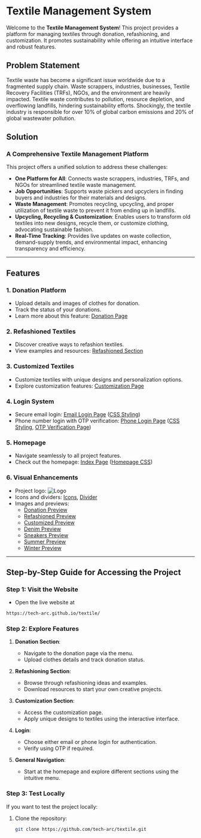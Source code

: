 # Textile Management System

Welcome to the **Textile Management System**! This project provides a platform for managing textiles through donation, refashioning, and customization. It promotes sustainability while offering an intuitive interface and robust features.



## Problem Statement

Textile waste has become a significant issue worldwide due to a fragmented supply chain. Waste scrappers, industries, businesses, Textile Recovery Facilities (TRFs), NGOs, and the environment are heavily impacted. Textile waste contributes to pollution, resource depletion, and overflowing landfills, hindering sustainability efforts. Shockingly, the textile industry is responsible for over 10% of global carbon emissions and 20% of global wastewater pollution.

## Solution

### A Comprehensive Textile Management Platform
This project offers a unified solution to address these challenges:
- **One Platform for All**: Connects waste scrappers, industries, TRFs, and NGOs for streamlined textile waste management.
- **Job Opportunities**: Supports waste pickers and upcyclers in finding buyers and industries for their materials and designs.
- **Waste Management**: Promotes recycling, upcycling, and proper utilization of textile waste to prevent it from ending up in landfills.
- **Upcycling, Recycling & Customization**: Enables users to transform old textiles into new designs, recycle them, or customize clothing, advocating sustainable fashion.
- **Real-Time Tracking**: Provides live updates on waste collection, demand-supply trends, and environmental impact, enhancing transparency and efficiency.

---

## Features

### 1. **Donation Platform**
- Upload details and images of clothes for donation.
- Track the status of your donations.
- Learn more about this feature: [Donation Page](https://github.com/tech-arc/textile/blob/main/donationpage.html)

### 2. **Refashioned Textiles**
- Discover creative ways to refashion textiles.
- View examples and resources: [Refashioned Section](https://github.com/tech-arc/textile/blob/main/refashioned.html)

### 3. **Customized Textiles**
- Customize textiles with unique designs and personalization options.
- Explore customization features: [Customization Page](https://github.com/tech-arc/textile/blob/main/customise.html)

### 4. **Login System**
- Secure email login: [Email Login Page](https://github.com/tech-arc/textile/blob/main/emaillogin.html) ([CSS Styling](https://github.com/tech-arc/textile/blob/main/emaillogin.css))
- Phone number login with OTP verification: [Phone Login Page](https://github.com/tech-arc/textile/blob/main/phonelogin.html) ([CSS Styling](https://github.com/tech-arc/textile/blob/main/phonelogin.css), [OTP Verification Page](https://github.com/tech-arc/textile/blob/main/verify.html))

### 5. **Homepage**
- Navigate seamlessly to all project features.
- Check out the homepage: [Index Page](https://github.com/tech-arc/textile/blob/main/index.html) ([Homepage CSS](https://github.com/tech-arc/textile/blob/main/homepage.css))

### 6. **Visual Enhancements**
- Project logo: ![Logo](https://github.com/tech-arc/textile/blob/main/logo.jpg)
- Icons and dividers: [Icons](https://github.com/tech-arc/textile/blob/main/icon.png), [Divider](https://github.com/tech-arc/textile/blob/main/divider.png)
- Images and previews:
  - [Donation Preview](https://github.com/tech-arc/textile/blob/main/Donation.jpg)
  - [Refashioned Preview](https://github.com/tech-arc/textile/blob/main/Refashioned.jpg)
  - [Customized Preview](https://github.com/tech-arc/textile/blob/main/coustomised.jpg)
  - [Denim Preview](https://github.com/tech-arc/textile/blob/main/denim.jpg)
  - [Sneakers Preview](https://github.com/tech-arc/textile/blob/main/sneakers.jpg)
  - [Summer Preview](https://github.com/tech-arc/textile/blob/main/summer.jpg)
  - [Winter Preview](https://github.com/tech-arc/textile/blob/main/winter.jpg)

---

## Step-by-Step Guide for Accessing the Project

### Step 1: Visit the Website
- Open the live website at
 ```bash
 https://tech-arc.github.io/textile/
```

### Step 2: Explore Features
1. **Donation Section**:
   - Navigate to the donation page via the menu.
   - Upload clothes details and track donation status.

2. **Refashioning Section**:
   - Browse through refashioning ideas and examples.
   - Download resources to start your own creative projects.

3. **Customization Section**:
   - Access the customization page.
   - Apply unique designs to textiles using the interactive interface.

4. **Login**:
   - Choose either email or phone login for authentication.
   - Verify using OTP if required.

5. **General Navigation**:
   - Start at the homepage and explore different sections using the intuitive menu.

### Step 3: Test Locally
If you want to test the project locally:
1. Clone the repository:
   ```bash
   git clone https://github.com/tech-arc/textile.git


